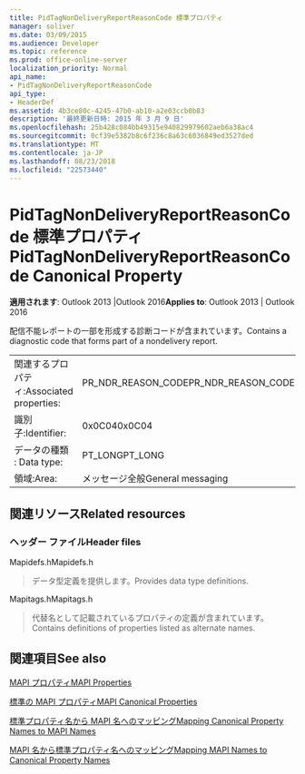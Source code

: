 ```yaml
---
title: PidTagNonDeliveryReportReasonCode 標準プロパティ
manager: soliver
ms.date: 03/09/2015
ms.audience: Developer
ms.topic: reference
ms.prod: office-online-server
localization_priority: Normal
api_name:
- PidTagNonDeliveryReportReasonCode
api_type:
- HeaderDef
ms.assetid: 4b3ce80c-4245-47b0-ab10-a2e03ccb0b83
description: '最終更新日時: 2015 年 3 月 9 日'
ms.openlocfilehash: 25b428c084bb49315e940829979602aeb6a38ac4
ms.sourcegitcommit: 0cf39e5382b8c6f236c8a63c6036849ed3527ded
ms.translationtype: MT
ms.contentlocale: ja-JP
ms.lasthandoff: 08/23/2018
ms.locfileid: "22573440"
---
```

# <a name="pidtagnondeliveryreportreasoncode-canonical-property"></a><span data-ttu-id="7657b-103">PidTagNonDeliveryReportReasonCode 標準プロパティ</span><span class="sxs-lookup"><span data-stu-id="7657b-103">PidTagNonDeliveryReportReasonCode Canonical Property</span></span>

  
  
<span data-ttu-id="7657b-104">**適用されます**: Outlook 2013 |Outlook 2016</span><span class="sxs-lookup"><span data-stu-id="7657b-104">**Applies to**: Outlook 2013 | Outlook 2016</span></span> 
  
<span data-ttu-id="7657b-105">配信不能レポートの一部を形成する診断コードが含まれています。</span><span class="sxs-lookup"><span data-stu-id="7657b-105">Contains a diagnostic code that forms part of a nondelivery report.</span></span>
  
|||
|:-----|:-----|
|<span data-ttu-id="7657b-106">関連するプロパティ:</span><span class="sxs-lookup"><span data-stu-id="7657b-106">Associated properties:</span></span>  <br/> |<span data-ttu-id="7657b-107">PR_NDR_REASON_CODE</span><span class="sxs-lookup"><span data-stu-id="7657b-107">PR_NDR_REASON_CODE</span></span>  <br/> |
|<span data-ttu-id="7657b-108">識別子:</span><span class="sxs-lookup"><span data-stu-id="7657b-108">Identifier:</span></span>  <br/> |<span data-ttu-id="7657b-109">0x0C04</span><span class="sxs-lookup"><span data-stu-id="7657b-109">0x0C04</span></span>  <br/> |
|<span data-ttu-id="7657b-110">データの種類 : </span><span class="sxs-lookup"><span data-stu-id="7657b-110">Data type:</span></span>  <br/> |<span data-ttu-id="7657b-111">PT_LONG</span><span class="sxs-lookup"><span data-stu-id="7657b-111">PT_LONG</span></span>  <br/> |
|<span data-ttu-id="7657b-112">領域:</span><span class="sxs-lookup"><span data-stu-id="7657b-112">Area:</span></span>  <br/> |<span data-ttu-id="7657b-113">メッセージ全般</span><span class="sxs-lookup"><span data-stu-id="7657b-113">General messaging</span></span>  <br/> |
   
## <a name="related-resources"></a><span data-ttu-id="7657b-114">関連リソース</span><span class="sxs-lookup"><span data-stu-id="7657b-114">Related resources</span></span>

### <a name="header-files"></a><span data-ttu-id="7657b-115">ヘッダー ファイル</span><span class="sxs-lookup"><span data-stu-id="7657b-115">Header files</span></span>

<span data-ttu-id="7657b-116">Mapidefs.h</span><span class="sxs-lookup"><span data-stu-id="7657b-116">Mapidefs.h</span></span>
  
> <span data-ttu-id="7657b-117">データ型定義を提供します。</span><span class="sxs-lookup"><span data-stu-id="7657b-117">Provides data type definitions.</span></span>
    
<span data-ttu-id="7657b-118">Mapitags.h</span><span class="sxs-lookup"><span data-stu-id="7657b-118">Mapitags.h</span></span>
  
> <span data-ttu-id="7657b-119">代替名として記載されているプロパティの定義が含まれています。</span><span class="sxs-lookup"><span data-stu-id="7657b-119">Contains definitions of properties listed as alternate names.</span></span>
    
## <a name="see-also"></a><span data-ttu-id="7657b-120">関連項目</span><span class="sxs-lookup"><span data-stu-id="7657b-120">See also</span></span>



[<span data-ttu-id="7657b-121">MAPI プロパティ</span><span class="sxs-lookup"><span data-stu-id="7657b-121">MAPI Properties</span></span>](mapi-properties.md)
  
[<span data-ttu-id="7657b-122">標準の MAPI プロパティ</span><span class="sxs-lookup"><span data-stu-id="7657b-122">MAPI Canonical Properties</span></span>](mapi-canonical-properties.md)
  
[<span data-ttu-id="7657b-123">標準プロパティ名から MAPI 名へのマッピング</span><span class="sxs-lookup"><span data-stu-id="7657b-123">Mapping Canonical Property Names to MAPI Names</span></span>](mapping-canonical-property-names-to-mapi-names.md)
  
[<span data-ttu-id="7657b-124">MAPI 名から標準プロパティ名へのマッピング</span><span class="sxs-lookup"><span data-stu-id="7657b-124">Mapping MAPI Names to Canonical Property Names</span></span>](mapping-mapi-names-to-canonical-property-names.md)

